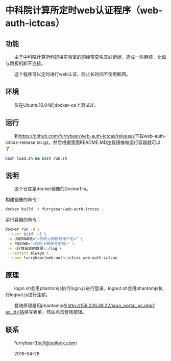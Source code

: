 # 中科院计算所定时web认证程序（web-auth-ictcas）

## 功能

　　由于中科院计算所科研楼实验室的网经常莫名其妙断掉，造成一些麻烦，比如与跳板机断开连接。

　　这个程序可以定时进行web认证，防止长时间不使用断网。

## 环境

　　仅在Ubuntu16.04的docker-ce上测试过。

## 运行

　　到<https://github.com/furrybear/web-auth-ictcas/releases>下载web-auth-ictcas-release.tar.gz。然后根据里面README.MD加载镜像和运行容器就可以了：

```sh
bash load.sh && bash run.sh
```

## 说明

　　这个仓库是docker镜像的Dockerfile。

构建镜像的命令：

```sh
docker build -t furrybear/web-auth-ictcas .
```

运行容器的命令：

```sh
docker run -d \
 --user $(id -u) \
 -e USERNAME="<你的上网账号用户名>" \
 -e PASSWD="<你的上网账号密码>" \
 -v <存放日志的目录>:/log \
 --restart always \
 --name furrybear/web-auth-ictcas web-auth-ictcas
```

## 原理

　　login.sh会用phantomjs执行login.js进行登录。logout.sh会用phantomjs执行logout.js进行注销。

　　登陆原理是用phantomjs在<http://159.226.39.22/srun_portal_pc.php?ac_id=1&>填写表单，然后点击登陆按钮。

## 联系

　　furrybear(fbcll@outlook.com)

　　2018-04-28
